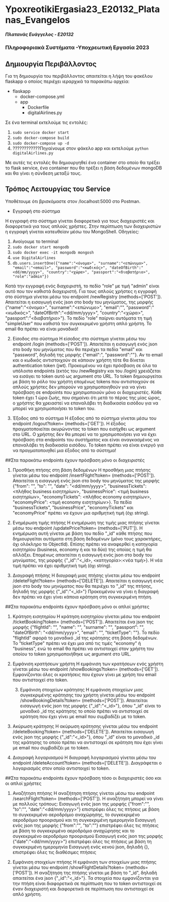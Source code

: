 # YpoxreotikiErgasia23_E20132_Platanas_Evangelos

##### Πλατανάς Ευάγγελος - Ε20132
### Πληροφοριακά Συστήματα -Υποχρεωτική Εργασία 2023

## Δημιουργία Περιβάλλοντος
Για τη δημιουργία του περιβάλλοντος απαιτείται η λήψη του φακέλου flaskapp ο οποίος περιέχει ιεραρχικά τα παρακάτω αρχεία:

- flaskapp
  - docker-compose.yml
  - app
    - Dockerfile
    - digitalAirlines.py

Σε ένα terminal εκτελούμε τις εντολές:
1. `sudo service docker start`
2. `sudo docker-compose build`
3. `sudo docker-compose up -d`
4. ????????????Πηγαίνουμε στον φάκελο app και εκτελούμε `python digitalAirlines.py` 

Με αυτές τις εντολές θα δημιουργηθεί ένα container στο οποίο θα τρέξει το flask service, ένα container που θα τρέξει η βάση δεδομένων mongoDB και θα γίνει η σύνδεση μεταξύ τους.


## Τρόπος Λειτουργίας του Service
Υποθέτουμε ότι βρισκόμαστε στον /localhost:5000 στο Postman.

- Εγγραφή στο σύστημα

Η εγγραφή στο σύστημα γίνεται διαφορετικά για τους διαχειριστές και διαφορετικά για τους απλούς χρήστες.
Στην περίπτωση των διαχειριστών η εγγραφή γίνεται κατευθείαν μέσω του MongoShell. Οδηγείες:
1. Ανοίγουμε το terminal
2. `sudo docker start mongodb`
3. `sudo docker exec -it mongodb mongosh`
4. `use DigitalAirlines`
5. `db.users.insertOne({"name":"<όνομα>", "surname":"<επώνυμο>", "email":"<email>", "password":"<κωδικός>", "dateOfBirth":"<dd/mm/yyyy>", "country":"<χώρα>", "passport":"<διαβατήριο>", "role":"admin"})`
  
Κατά την εγγραφή ενός διαχειριστή, το πεδίο "role" με τιμή "admin" είναι αυτό που τον καθιστά διαχειριστή. Για τους απλούς χρήστες η εγγραφή στο σύστημα γίνεται μέσω του endpoint /newRegistry (methods=['POST']). Απαιτείται η εισαγωγή ενός json στο body του μηνύματος, της μορφής {"name":"<όνομα>", "surname":"<επώνυμο>", "email":"<email>", "password":"<κωδικός>", "dateOfBirth":"<dd/mm/yyyy>", "country":"<χώρα>", "passport":"<διαβατήριο>"}. Το πεδίο "role" παίρνει αυτόματα τη τιμή "simpleUser" που καθιστά τον συγκεκριμένο χρήστη απλό χρήστη.
    To email θα πρέπει να είναι μοναδικό!

  
2. Είσοδος στο σύστημα
  Η είσοδος στο σύστημα γίνεται μέσω του endpoint /login (methods=['POST']). Απαιτείται η εισαγωγή ενός json στο body του μηνύματος που θα περιέχει τα πεδία "email" και "password", δηλαδή της μορφής {"email":"<email>, "password":"<password>"}. Αν το email και o κωδικός αντιστοιχούν σε κάποιον χρήστη τότε θα δίνεται authentication token (jwt). Προκειμένου να έχει πρόσβαση σε όλα τα υπόλοιπα endpoints (εκτός του /newRegistry και του /login) χρειάζεται να εισάγει το token αυτό ως argument στο URL. Το token δημιουργείται με βάση το ρόλο του χρήστη επομένως tokens που αντιστοιχούν σε απλούς χρήστες δεν μπορούν να χρησιμοποιηθούν για να γίνει πρόσβαση σε endpoints που χρησιμοποιούν μόνο οι διαχειριστές. Κάθε token έχει 1 ώρα ζωής, που σημαίνει ότι μετά το πέρας της μίας ώρας, ο χρήστης θα χρειαστεί να επαναλάβει τη διαδικασία εισόδου για να μπορεί να χρησιμοποιήσει το token του.

  
  3. Έξοδος από το σύστημα
  Η έξοδος από το σύστημα γίνεται μέσω του endpoint /logout?token=<token> (methods=['GET']). H έξοδος πραγματοποιείται ακυρώνοντας το token που εισήχθει ως argument στο URL. Ο χρήστης δεν θα μπορεί να το χρησιμοποιήσει για να έχει πρόσβαση στα endpoints του συστήματος και είναι αναγκασμένος να επαναλάβει τη διαδικασία εισόδου. Το token πρέπει να είναι ενεργό για να πραγματοποιηθεί μια έξοδος από το σύστημα!
  
  
  ##Στα παρακάτω endpoints έχουν πρόσβαση μόνο οι διαχειριστές
  
1. Προσθήκη πτήσης στη βάση δεδομένων
  Η προσθήκη μιας πτήσης γίνεται μέσω του endpoint /insertFlight?token=<token> (methods=['POST']). Απαιτείται η εισαγωγή ενός json στο body του μηνύματος της μορφής {"from": "<from>", "to": "<to>", "date": "<dd/mm/yyyy>", "businessTickets": <πλήθος business εισητηρίων>, "businessPrice": <τιμή business εισητηρίων>, "economyTickets": <πλήθος economy εισητηρίων>, "economyPrice": <τιμή economy εισητηρίων>}. Τα πεδία "businessTickets", "businessPrice", "economyTickets" και "economyPrice" πρέπει να έχουν μια αριθμητική τιμή (όχι string).
  
  2. Ενημέρωση τιμής πτήσης
  Η ενημέρωση της τιμής μιας πτήσης γίνεται μέσω του endpoint /updatePrice?token=<token> (methods=['PUT']). Η ενημέρωση αυτή γίνεται με βάση του πεδίο "_id" κάθε πτήσης που δημιουργείται αυτόματα στη βάση δεδομένων (μόνο τους χαρακτήρες, όχι ολόκληρο το ObjectId). Επίσης πρέπει να αναφερθεί η κατηγορία εισητηρίου (business, economy ή και τα δύο) της οποίας η τιμή θα αλλάξει. Επομένως απαιτείται η εισαγωγή ενός json στο body του μηνύματος, της μορφής {"_id":"<_id>, <κατηγορία>:<νέα τιμή>}. Η νέα τιμή πρέπει να έχει αριθμητική τιμή (όχι string).
  
  3. Διαγραφή πτήσης
  Η διαγραφή μιας πτήσης γίνεται μέσω του endpoint /deleteFlight?token=<token> (methods=['DELETE']). Απαιτείται η εισαγωγή ενός json στο body του μηνύματος που θα περιέχει το "_id" της πτήσης, δηλαδή της μορφής {"_id":"<_id>"} Προκειμένου να γίνει η διαγραφή δεν πρέπει να έχει γίνει κάποια κράτηση στη συγκεκριμένη πτήση.
  
  
  ##Στα παρακάτω endpoints έχουν πρόσβαση μόνο οι απλοί χρήστες

  1. Κράτηση εισητηρίου
Η κράτηση εισητηρίου γίνεται μέσω του endpoint /ticketBooking?token=<token> (methods=['POST']). Απαιτείται ένα json της μορφής {"flightId": "<flightId>", "name": "<name>", "surname": "<surname>", "passport": "<passport>", "dateOfBirth": "<dd/mm/yyyy>", "email": "<email>", "ticketType": "<ticketType>"}. Το πεδίο "flightId" αφορά το μοναδικό _id της κράτησης στη βάση δεδομένων. Το "ticketType" πρέπει να έχει μια από τις τιμές "economy" ή "business", ενώ το email θα πρέπει να αντιστοιχεί στον χρήστη του οποίου το token χρησιμοποιήθηκε ως argument στο URL.

2. Εμφάνιση κρατήσεων χρήστη
   Η εμφάνιση των κρατήσεων ενός χρήστη γίνεται μέσω του endpoint /showBookings?token=<token> (methods=['GET']). Εμφανίζονται όλες οι κρατήσεις που έχουν γίνει με χρήση του email που αντιστοιχεί στο token.

   3. Εμφάνιση στοιχείων κράτησης
   Η εμφάνιση στοιχείων μιας συγκεκριμένης κράτησης του χρήστη γίνεται μέσω του endpoint /showBookingDetails?token=<token> (methods=['POST']). Απαιτείται εισαγωγή ενός json της μορφής {"_id":"<_id>"}, όπου "_id" είναι το μοναδικό _id της κράτησης το οποίο πρέπει να αντιστοιχεί σε κράτηση που έχει γίνει με email που συμβαδίζέι με το token.

4. Ακύρωση κράτησης
  Η ακύρωση κράτησης γίνεται μέσω του endpoint /deleteBooking?token=<token> (methods=['DELETE']). Απαιτείται εισαγωγή ενός json της μορφής {"_id":"<_id>"}, όπου "_id" είναι το μοναδικό _id της κράτησης το οποίο πρέπει να αντιστοιχεί σε κράτηση που έχει γίνει με email που συμβαδίζέι με το token.

5. Διαγραφή λογαριασμού
   Η διαγραφή λογαριασμού γίνεται μέσω του endpoint /deleteAccount?token=<token> (methods=['DELETE']). Διαγράφεται ο λογαριασμός στον οποίο αντιστοιχεί το token. 
  
  ##Στα παρακάτω endpoints έχουν πρόσβαση τόσο οι διαχειριστές όσο και οι απλοί χρήστες
  
  1. Αναζήτηση πτήσης
  Η αναζήτηση πτήσης γίνεται μέσω του endpoint /searchFlight?token=<token> (methods=['POST']). Η αναζήτηση μπορεί να γίνει με πολλούς τρόπους:
    Εισαγωγή ενός json της μορφής {"from":"<from>", "to":"<to>", "date":"<dd/mm/yyyy>"} επιστρέφει όλες τις πτήσεις με βάση το συγκεκριμένο αεροδρόμιο αναχώρησης, το συγκεκριμένο αεροδρόμιο προορισμού και τη συγκεκριμένη ημερομηνία
    Εισαγωγή ενός json της μορφής {"from":"<from>", "to":"<to>"} επιστρέφει όλες τις πτήσεις με βάση το συγκεκριμένο αεροδρόμιο αναχώρησης και το συγκεκριμένο αεροδρόμιο προορισμού
    Εισαγωγή ενός json της μορφής {"date":"<dd/mm/yyyy>"} επιστρέφει όλες τις πτήσεις με βάση  τη συγκεκριμένη ημερομηνία
  Εισαγωγή ενός κενού json, δηλαδή {}, επιστρέφει όλες τις διαθέσιμες πτήσεις
  
  
  2. Εμφάνιση στοιχείων πτήσης
  Η εμφάνιση των στοιχείων μιας πτήσης γίνεται μέσω του endpoint /showFlightDetails?token=<token> (methods=['POST']). Η αναζήτηση της πτήσης γίνεται με βάση το "_id", δηλαδή απαιτείται ένα json {"_id":"<_id>"}. Τα στοιχεία που εμφανίζονται για την πτήση είναι διαφορετικά σε περίπτωση που το token αντιστοιχεί σε έναν διαχειριστή και διαφορετικά σε περίπτωση που αντιστοιχεί σε απλό χρήστη.
  

   
  
